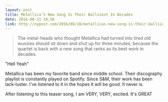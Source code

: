 ```yaml
---
layout: post
title: Metallica’S New Song Is Their Ballsiest In Decades
date: 2016-08-21 10:58
link: http://nypost.com/2016/08/18/metallicas-new-song-is-their-ballsiest-in-decades/
---
```


> The metal-heads who thought Metallica had turned into tired old wussies should sit down and shut up for three minutes, because the quartet is back with a new song that ranks as its best work in decades.

​"Hell Yeah"

Metallica has been my favorite band since middle school. Their discography playlist is constantly played on Spotify. Since S&M, their work has been lack-luster. I've listened to it in the hopes it will be good. It never is. 

After listening to this teaser song, I am VERY, VERY, excited. It's GREAT